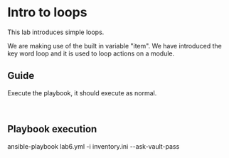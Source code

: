 Intro to loops
====

This lab introduces simple loops.  

We are making use of the built in variable "item".  We have introduced the key word loop and it is used to loop actions on a module.

Guide
---
Execute the playbook, it should execute as normal.   
 


<br>

Playbook execution
---

ansible-playbook lab6.yml -i inventory.ini --ask-vault-pass